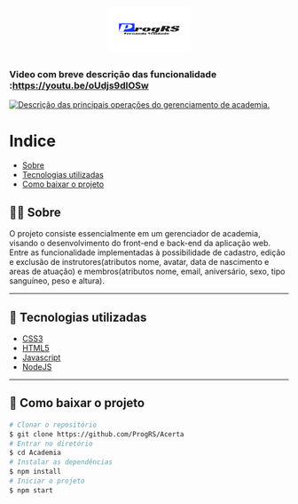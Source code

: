 <h1 align="center">
    <img src="Academia/public/logo.png" width="150" height="80">

</h1>


### Video com breve descrição das funcionalidade :https://youtu.be/oUdjs9dlOSw <br/>

[![Descrição das principais operações do gerenciamento de academia.](http://img.youtube.com/vi/oUdjs9dlOSw/0.jpg)](http://www.youtube.com/watch?v=oUdjs9dlOSw "Vídeo de descrição das funcionalidades")

# Indice
- [Sobre](#-Sobre)
- [Tecnologias utilizadas](#-Tecnologias-utilizadas)
- [Como baixar o projeto](#-Como-baixar-o-projeto)

## 👨‍💻 Sobre

O projeto consiste essencialmente em um gerenciador de  academia, visando o desenvolvimento do front-end e back-end da aplicação web. Entre as funcionalidade implementadas  à  possibilidade de cadastro, edição e exclusão de instrutores(atributos nome, avatar, data de nascimento e areas de atuação) e membros(atributos nome, email, aniversário, sexo, tipo sanguíneo, peso e altura).

---
## 🚀 Tecnologias utilizadas

- [CSS3](https://developer.mozilla.org/en-US/docs/Web/CSS)
- [HTML5](https://developer.mozilla.org/en-US/docs/Web/Guide/HTML/HTML5)
- [Javascript](https://developer.mozilla.org/pt-BR/docs/Web/JavaScript)
- [NodeJS](https://nodejs.org/en/)

---

## 🧲 Como baixar o projeto

```bash
# Clonar o repositório
$ git clone https://github.com/ProgRS/Acerta
# Entrar no diretório 
$ cd Academia
# Instalar as dependências
$ npm install
# Iniciar o projeto
$ npm start
